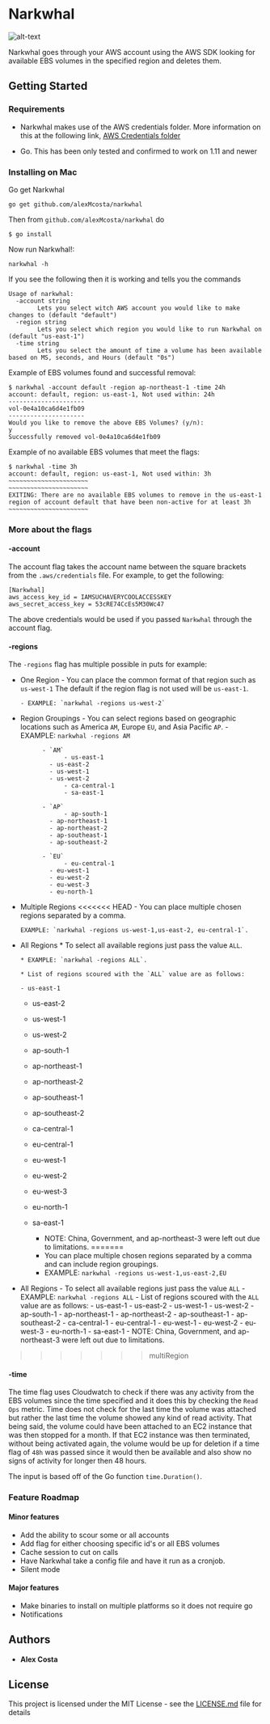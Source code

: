 # Narkwhal

![alt-text](https://i.pinimg.com/originals/74/68/f1/7468f1d665e551fad8eac0c9f97977e3.jpg)

Narkwhal goes through your AWS account using the AWS SDK looking for available EBS volumes in the specified region and deletes them.

## Getting Started

### Requirements
- Narkwhal makes use of the AWS credentials folder. More information on this at the following link, [AWS Credentials folder](https://docs.aws.amazon.com/sdk-for-go/v1/developer-guide/configuring-sdk.html#creating-the-credentials-file)

- Go. This has been only tested and confirmed to work on 1.11 and newer

### Installing on Mac

Go get Narkwhal
```
go get github.com/alexMcosta/narkwhal
```

Then from `github.com/alexMcosta/narkwhal` do
```
$ go install
```

Now run Narkwhal!:
```
narkwhal -h
```

If you see the following then it is working and tells you the commands
```         
Usage of narkwhal:
  -account string
        Lets you select witch AWS account you would like to make changes to (default "default")
  -region string
        Lets you select which region you would like to run Narkwhal on (default "us-east-1")
  -time string
        Lets you select the amount of time a volume has been available based on MS, seconds, and Hours (default "0s")
```

Example of EBS volumes found and successful removal:
```
$ narkwhal -account default -region ap-northeast-1 -time 24h                                                          
account: default, region: us-east-1, Not used within: 24h
---------------------
vol-0e4a10ca6d4e1fb09
---------------------
Would you like to remove the above EBS Volumes? (y/n): 
y
Successfully removed vol-0e4a10ca6d4e1fb09
```

Example of no available EBS volumes that meet the flags:
```
$ narkwhal -time 3h
account: default, region: us-east-1, Not used within: 3h
~~~~~~~~~~~~~~~~~~~~~~
~~~~~~~~~~~~~~~~~~~~~~
EXITING: There are no available EBS volumes to remove in the us-east-1 region of account default that have been non-active for at least 3h
~~~~~~~~~~~~~~~~~~~~~~
```

### More about the flags

#### -account
The account flag takes the account name between the square brackets from the `.aws/credentials` file. For example, to get the following: 

```
[Narkwhal]
aws_access_key_id = IAMSUCHAVERYCOOLACCESSKEY
aws_secret_access_key = 53cRE74CcEs5M30Wc47
```

The above credentials would be used if you passed `Narkwhal` through the account flag.

#### -regions
The `-regions` flag has multiple possible in puts for example:

- One Region
      - You can place the common format of that region such as `us-west-1` The default if the region flag is not used will be `us-east-1`.

      - EXAMPLE: `narkwhal -regions us-west-2`

- Region Groupings
      - You can select regions based on geographic locations such as America `AM`, Europe `EU`, and Asia Pacific `AP`.
      - EXAMPLE: `narkwhal -regions AM`
            
            - `AM`
                  - us-east-1
		      - us-east-2
		      - us-west-1
		      - us-west-2
                  - ca-central-1
                  - sa-east-1
            
            - `AP`
                  - ap-south-1
		      - ap-northeast-1
		      - ap-northeast-2
		      - ap-southeast-1
		      - ap-southeast-2
            
            - `EU`
                  - eu-central-1
		      - eu-west-1
		      - eu-west-2
		      - eu-west-3
		      - eu-north-1


- Multiple Regions
<<<<<<< HEAD
      - You can place multiple chosen regions separated by a comma.
      
      EXAMPLE: `narkwhal -regions us-west-1,us-east-2, eu-central-1`.

- All Regions
      * To select all available regions just pass the value `ALL`.
      
      * EXAMPLE: `narkwhal -regions ALL`.
      
      * List of regions scoured with the `ALL` value are as follows:

      - us-east-1
	- us-east-2
	- us-west-1
	- us-west-2
	- ap-south-1
	- ap-northeast-1
	- ap-northeast-2
	- ap-southeast-1
	- ap-southeast-2
	- ca-central-1
	- eu-central-1
	- eu-west-1
	- eu-west-2
	- eu-west-3
	- eu-north-1
	- sa-east-1
      
      * NOTE: China, Government, and ap-northeast-3 were left out due to limitations.
=======
      - You can place multiple chosen regions separated by a comma and can include region groupings.
      - EXAMPLE: `narkwhal -regions us-west-1,us-east-2,EU`

- All Regions
      - To select all available regions just pass the value `ALL`
      - EXAMPLE: `narkwhal -regions ALL`
      - List of regions scoured with the `ALL` value are as follows:
            - us-east-1
		- us-east-2
		- us-west-1
		- us-west-2
		- ap-south-1
		- ap-northeast-1
		- ap-northeast-2
		- ap-southeast-1
		- ap-southeast-2
		- ca-central-1
		- eu-central-1
		- eu-west-1
		- eu-west-2
		- eu-west-3
		- eu-north-1
		- sa-east-1
      - NOTE: China, Government, and ap-northeast-3 were left out due to limitations.
>>>>>>> multiRegion
      

#### -time
The time flag uses Cloudwatch to check if there was any activity from the EBS volumes since the time specified and it does this by checking the `Read Ops` metric. 
Time does not check for the last time the volume was attached but rather the last time the volume showed any kind of read activity. That being said, the volume 
could have been attached to an EC2 instance that was then stopped for a month. If that EC2 instance was then terminated, without being activated again, the volume 
would be up for deletion if a time flag of `48h` was passed since it would then be available and also show no signs of activity for longer then 48 hours.

The input is based off of the Go function `time.Duration()`.

### Feature Roadmap

#### Minor features
- Add the ability to scour some or all accounts
- Add flag for either choosing specific id's or all EBS volumes
- Cache session to cut on calls
- Have Narkwhal take a config file and have it run as a cronjob.
- Silent mode

#### Major features
- Make binaries to install on multiple platforms so it does not require go
- Notifications 

## Authors

* **Alex Costa** 

## License

This project is licensed under the MIT License - see the [LICENSE.md](LICENSE.md) file for details